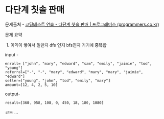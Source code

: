 # 다단계 칫솔 판매 

문제출처 - [코딩테스트 연습 - 다단계 칫솔 판매 | 프로그래머스 (programmers.co.kr)](https://programmers.co.kr/learn/courses/30/lessons/77486)

문제 요약 

​	1. 이익이 쌓여서 얼만지 dfs 인지 bfs인지 거기에 중복합 

input - 

```
enroll= ["john", "mary", "edward", "sam", "emily", "jaimie", "tod", "young"]	
referral=["-", "-", "mary", "edward", "mary", "mary", "jaimie", "edward"]	
seller=["young", "john", "tod", "emily", "mary"]	
amount=[12, 4, 2, 5, 10]	
```

output-

```
result=[360, 958, 108, 0, 450, 18, 180, 1080]

```

 코드 ...

```

```


